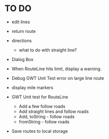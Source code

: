 # TO DO
- edit lines

- return route

- directions
    - what to do with straight line?
    
- Dialog Box

- When RouteLine hits limit, display a warning.

- Debug GWT Unit Test error on large line route

- display mile markers

- GWT Unit test for RouteLine    
    - Add a few follow roads
    - Add straight lines and follow roads   
    - Add, toString - follow roads
    - fromString - follow roads
    
- Save routes to local storage   